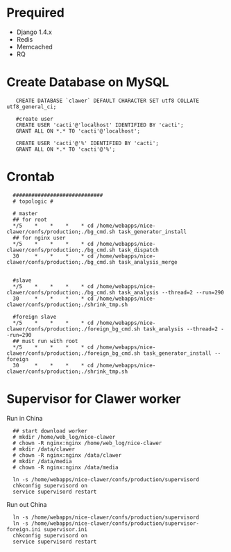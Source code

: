 # Prequired

- Django 1.4.x
- Redis
- Memcached
- RQ


# Create Database on MySQL

       CREATE DATABASE `clawer` DEFAULT CHARACTER SET utf8 COLLATE utf8_general_ci;
      
       #create user
       CREATE USER 'cacti'@'localhost' IDENTIFIED BY 'cacti';
       GRANT ALL ON *.* TO 'cacti'@'localhost';
      
       CREATE USER 'cacti'@'%' IDENTIFIED BY 'cacti';
       GRANT ALL ON *.* TO 'cacti'@'%';
       
       
# Crontab
      
      #############################
      # topologic #
      
      # master
      ## for root
      */5    *    *    *    * cd /home/webapps/nice-clawer/confs/production;./bg_cmd.sh task_generator_install
      ## for nginx user
      */5    *    *    *    * cd /home/webapps/nice-clawer/confs/production;./bg_cmd.sh task_dispatch
      30     *    *    *    * cd /home/webapps/nice-clawer/confs/production;./bg_cmd.sh task_analysis_merge
      
      
      #slave
      */5    *    *    *    * cd /home/webapps/nice-clawer/confs/production;./bg_cmd.sh task_analysis --thread=2 --run=290
      30     *    *    *    * cd /home/webapps/nice-clawer/confs/production;./shrink_tmp.sh
      
      #foreign slave
      */5    *    *    *    * cd /home/webapps/nice-clawer/confs/production;./foreign_bg_cmd.sh task_analysis --thread=2 --run=290
      ## must run with root
      */5    *    *    *    * cd /home/webapps/nice-clawer/confs/production;./foreign_bg_cmd.sh task_generator_install --foreign
      30     *    *    *    * cd /home/webapps/nice-clawer/confs/production;./shrink_tmp.sh
      
     
# Supervisor for Clawer worker

Run in China

      ## start download worker
      # mkdir /home/web_log/nice-clawer
      # chown -R nginx:nginx /home/web_log/nice-clawer
      # mkdir /data/clawer
      # chown -R nginx:nginx /data/clawer
      # mkdir /data/media
      # chown -R nginx:nginx /data/media
      
      ln -s /home/webapps/nice-clawer/confs/production/supervisord
      chkconfig supervisord on
      service supervisord restart
      

Run out China

      ln -s /home/webapps/nice-clawer/confs/production/supervisord
      ln -s /home/webapps/nice-clawer/confs/production/supervisor-foreign.ini supervisor.ini
      chkconfig supervisord on
      service supervisord restart
      
      
      
      


